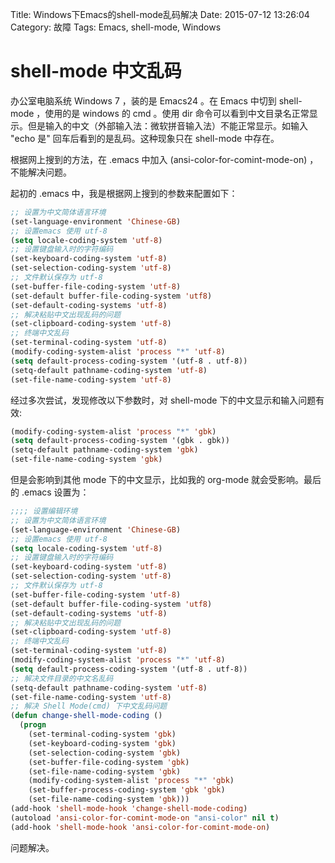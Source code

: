 Title: Windows下Emacs的shell-mode乱码解决
Date: 2015-07-12 13:26:04
Category: 故障
Tags: Emacs, shell-mode, Windows


# shell-mode 中文乱码

办公室电脑系统 Windows 7 ，装的是 Emacs24 。在 Emacs 中切到 shell-mode ，使用的是 windows 的 cmd 。使用 dir 命令可以看到中文目录名正常显示。但是输入的中文（外部输入法：微软拼音输入法）不能正常显示。如输入 "echo 是" 回车后看到的是乱码。这种现象只在 shell-mode 中存在。

<!-- PELICAN_END_SUMMARY -->

根据网上搜到的方法，在 .emacs 中加入 (ansi-color-for-comint-mode-on) ，不能解决问题。


起初的 .emacs 中，我是根据网上搜到的参数来配置如下：

```lisp
;; 设置为中文简体语言环境
(set-language-environment 'Chinese-GB)
;; 设置emacs 使用 utf-8
(setq locale-coding-system 'utf-8)
;; 设置键盘输入时的字符编码
(set-keyboard-coding-system 'utf-8)
(set-selection-coding-system 'utf-8)
;; 文件默认保存为 utf-8
(set-buffer-file-coding-system 'utf-8)
(set-default buffer-file-coding-system 'utf8)
(set-default-coding-systems 'utf-8)
;; 解决粘贴中文出现乱码的问题
(set-clipboard-coding-system 'utf-8)
;; 终端中文乱码
(set-terminal-coding-system 'utf-8)
(modify-coding-system-alist 'process "*" 'utf-8)
(setq default-process-coding-system '(utf-8 . utf-8))
(setq-default pathname-coding-system 'utf-8)
(set-file-name-coding-system 'utf-8)
```

经过多次尝试，发现修改以下参数时，对 shell-mode 下的中文显示和输入问题有效:

```lisp
(modify-coding-system-alist 'process "*" 'gbk)
(setq default-process-coding-system '(gbk . gbk))
(setq-default pathname-coding-system 'gbk)
(set-file-name-coding-system 'gbk) 
```

但是会影响到其他 mode 下的中文显示，比如我的 org-mode 就会受影响。最后的 .emacs 设置为：

```lisp
;;;; 设置编辑环境
;; 设置为中文简体语言环境
(set-language-environment 'Chinese-GB)
;; 设置emacs 使用 utf-8
(setq locale-coding-system 'utf-8)
;; 设置键盘输入时的字符编码
(set-keyboard-coding-system 'utf-8)
(set-selection-coding-system 'utf-8)
;; 文件默认保存为 utf-8
(set-buffer-file-coding-system 'utf-8)
(set-default buffer-file-coding-system 'utf8)
(set-default-coding-systems 'utf-8)
;; 解决粘贴中文出现乱码的问题
(set-clipboard-coding-system 'utf-8)
;; 终端中文乱码
(set-terminal-coding-system 'utf-8)
(modify-coding-system-alist 'process "*" 'utf-8)
(setq default-process-coding-system '(utf-8 . utf-8))
;; 解决文件目录的中文名乱码
(setq-default pathname-coding-system 'utf-8)
(set-file-name-coding-system 'utf-8)
;; 解决 Shell Mode(cmd) 下中文乱码问题
(defun change-shell-mode-coding ()
  (progn
    (set-terminal-coding-system 'gbk)
    (set-keyboard-coding-system 'gbk)
    (set-selection-coding-system 'gbk)
    (set-buffer-file-coding-system 'gbk)
    (set-file-name-coding-system 'gbk)
    (modify-coding-system-alist 'process "*" 'gbk)
    (set-buffer-process-coding-system 'gbk 'gbk)
    (set-file-name-coding-system 'gbk)))
(add-hook 'shell-mode-hook 'change-shell-mode-coding)
(autoload 'ansi-color-for-comint-mode-on "ansi-color" nil t)
(add-hook 'shell-mode-hook 'ansi-color-for-comint-mode-on) 
```

问题解决。
